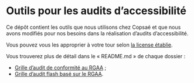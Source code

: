 # Outils pour les audits d’accessibilité

Ce dépôt contient les outils que nous utilisons chez Copsaé et que nous avons modifiés pour nos besoins dans la réalisation d’audits d’accessibilité.

Vous pouvez vous les approprier à votre tour selon [la license établie](LICENCE.txt).

Vous trouverez plus de détail dans le « README.md » de chaque dossier :

* [Grille d’audit de conformité au RGAA](/audit-conformite-rgaa/README.md) ;
* [Grille d’audit flash basé sur le RGAA](/audit-flash-rgaa/README.md).
